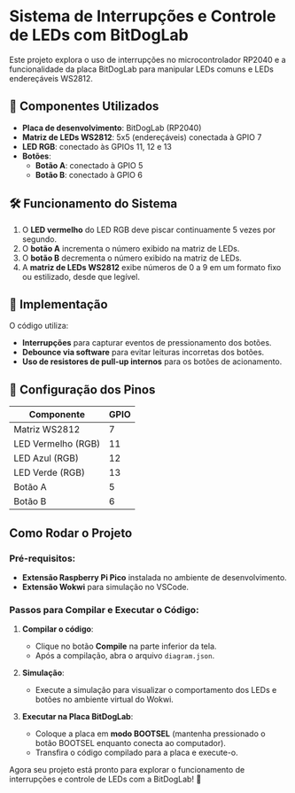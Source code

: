 # Sistema de Interrupções e Controle de LEDs com BitDogLab

Este projeto explora o uso de interrupções no microcontrolador RP2040 e a funcionalidade da placa BitDogLab para manipular LEDs comuns e LEDs endereçáveis WS2812.

## 🔧 Componentes Utilizados

- **Placa de desenvolvimento**: BitDogLab (RP2040)
- **Matriz de LEDs WS2812**: 5x5 (endereçáveis) conectada à GPIO 7
- **LED RGB**: conectado às GPIOs 11, 12 e 13
- **Botões**:
  - **Botão A**: conectado à GPIO 5
  - **Botão B**: conectado à GPIO 6

## 🛠️ Funcionamento do Sistema

1. O **LED vermelho** do LED RGB deve piscar continuamente 5 vezes por segundo.
2. O **botão A** incrementa o número exibido na matriz de LEDs.
3. O **botão B** decrementa o número exibido na matriz de LEDs.
4. A **matriz de LEDs WS2812** exibe números de 0 a 9 em um formato fixo ou estilizado, desde que legível.

## 📜 Implementação

O código utiliza:

- **Interrupções** para capturar eventos de pressionamento dos botões.
- **Debounce via software** para evitar leituras incorretas dos botões.
- **Uso de resistores de pull-up internos** para os botões de acionamento.

## 📌 Configuração dos Pinos

| Componente         | GPIO |
| ------------------ | ---- |
| Matriz WS2812      | 7    |
| LED Vermelho (RGB) | 11   |
| LED Azul (RGB)     | 12   |
| LED Verde (RGB)    | 13   |
| Botão A            | 5    |
| Botão B            | 6    |

## Como Rodar o Projeto

### Pré-requisitos:

- **Extensão Raspberry Pi Pico** instalada no ambiente de desenvolvimento.
- **Extensão Wokwi** para simulação no VSCode.

### Passos para Compilar e Executar o Código:

1. **Compilar o código**:

   - Clique no botão **Compile** na parte inferior da tela.
   - Após a compilação, abra o arquivo `diagram.json`.

2. **Simulação**:

   - Execute a simulação para visualizar o comportamento dos LEDs e botões no ambiente virtual do Wokwi.

3. **Executar na Placa BitDogLab**:
   - Coloque a placa em **modo BOOTSEL** (mantenha pressionado o botão BOOTSEL enquanto conecta ao computador).
   - Transfira o código compilado para a placa e execute-o.

Agora seu projeto está pronto para explorar o funcionamento de interrupções e controle de LEDs com a BitDogLab! 🚀
